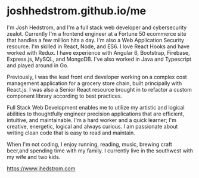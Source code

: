 # joshhedstrom.github.io/me


I'm Josh Hedstrom, and I'm a full stack web developer and cybersecurity zealot. Currently I'm a frontend engineer at a Fortune 50 ecommerce site that handles a few million hits a day. I'm also a Web Application Security resource. I'm skilled in React, Node, and ES6. I love React Hooks and have worked with Redux. I have experience with Angular 6, Bootstrap, Firebase, Express.js, MySQL, and MongoDB. I've also worked in Java and Typescript and played around in Go.

Previously, I was the lead front end developer working on a complex cost management application for a grocery store chain, built principally with React.js. I was also a Senior React resource brought in to refactor a custom component library according to best practices.
        
Full Stack Web Development enables me to utilize my artistic and logical abilities to thoughtfully engineer precision applications that are efficient, intuitive, and maintainable. I'm a hard worker and a quick learner; I'm creative, energetic, logical and always curious. I am passionate about writing clean code that is easy to read and maintain. 

When I'm not coding, I enjoy running, reading, music, brewing craft beer,and spending time with my family. I currently live in the southwest with my wife and two kids.

https://www.jhedstrom.com
